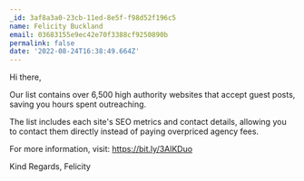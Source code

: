 ```yaml
---
_id: 3af8a3a0-23cb-11ed-8e5f-f98d52f196c5
name: Felicity Buckland
email: 03683155e9ec42e70f3388cf9250890b
permalink: false
date: '2022-08-24T16:38:49.664Z'
---
```

Hi there,

Our list contains over 6,500 high authority websites that accept guest posts, saving you hours spent outreaching.

The list includes each site's SEO metrics and contact details, allowing you to contact them directly instead of paying overpriced agency fees.

For more information, visit: https://bit.ly/3AlKDuo

Kind Regards,
Felicity
